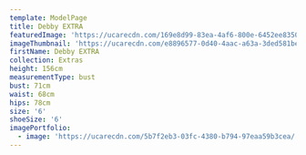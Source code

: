 ```yaml
---
template: ModelPage
title: Debby EXTRA
featuredImage: 'https://ucarecdn.com/169e8d99-83ea-4af6-800e-6452ee83506b/'
imageThumbnail: 'https://ucarecdn.com/e8896577-0d40-4aac-a63a-3ded581bed04/'
firstName: Debby EXTRA
collection: Extras
height: 156cm
measurementType: bust
bust: 71cm
waist: 68cm
hips: 78cm
size: '6'
shoeSize: '6'
imagePortfolio:
  - image: 'https://ucarecdn.com/5b7f2eb3-03fc-4380-b794-97eaa59b3cea/'
---
```



